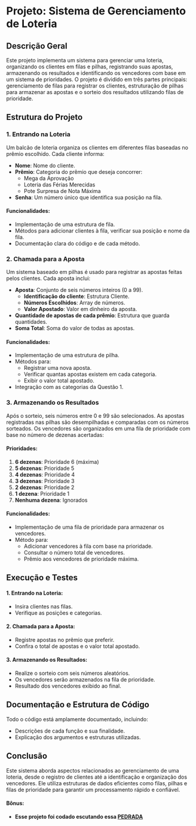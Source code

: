 # Projeto: Sistema de Gerenciamento de Loteria

## Descrição Geral
Este projeto implementa um sistema para gerenciar uma loteria, organizando os clientes em filas e pilhas, registrando suas apostas, armazenando os resultados e identificando os vencedores com base em um sistema de prioridades. O projeto é dividido em três partes principais: gerenciamento de filas para registrar os clientes, estruturação de pilhas para armazenar as apostas e o sorteio dos resultados utilizando filas de prioridade.

## Estrutura do Projeto

### 1. Entrando na Loteria
Um balcão de loteria organiza os clientes em diferentes filas baseadas no prêmio escolhido. Cada cliente informa:
- **Nome**: Nome do cliente.
- **Prêmio**: Categoria do prêmio que deseja concorrer:
  - Mega da Aprovação
  - Loteria das Férias Merecidas
  - Pote Surpresa de Nota Máxima
- **Senha**: Um número único que identifica sua posição na fila.

#### Funcionalidades:
- Implementação de uma estrutura de fila.
- Métodos para adicionar clientes à fila, verificar sua posição e nome da fila.
- Documentação clara do código e de cada método.

### 2. Chamada para a Aposta
Um sistema baseado em pilhas é usado para registrar as apostas feitas pelos clientes. Cada aposta inclui:
- **Aposta**: Conjunto de seis números inteiros (0 a 99).
  - **Identificação do cliente**: Estrutura Cliente.
  - **Números Escolhidos**: Array de números.
  - **Valor Apostado**: Valor em dinheiro da aposta.
- **Quantidade de apostas de cada prêmio**: Estrutura que guarda quantidades.
- **Soma Total**: Soma do valor de todas as apostas.

#### Funcionalidades:
- Implementação de uma estrutura de pilha.
- Métodos para:
  - Registrar uma nova aposta.
  - Verificar quantas apostas existem em cada categoria.
  - Exibir o valor total apostado.
- Integração com as categorias da Questão 1.

### 3. Armazenando os Resultados
Após o sorteio, seis números entre 0 e 99 são selecionados. As apostas registradas nas pilhas são desempilhadas e comparadas com os números sorteados. Os vencedores são organizados em uma fila de prioridade com base no número de dezenas acertadas:

#### Prioridades:
1. **6 dezenas**: Prioridade 6 (máxima)
2. **5 dezenas**: Prioridade 5
3. **4 dezenas**: Prioridade 4
4. **3 dezenas**: Prioridade 3
5. **2 dezenas**: Prioridade 2
6. **1 dezena**: Prioridade 1
7. **Nenhuma dezena**: Ignorados

#### Funcionalidades:
- Implementação de uma fila de prioridade para armazenar os vencedores.
- Método para:
  - Adicionar vencedores à fila com base na prioridade.
  - Consultar o número total de vencedores.
  - Prêmio aos vencedores de prioridade máxima.

## Execução e Testes

#### 1. Entrando na Loteria:
   - Insira clientes nas filas.
   - Verifique as posições e categorias.

#### 2. Chamada para a Aposta:
   - Registre apostas no prêmio que preferir.
   - Confira o total de apostas e o valor total apostado.

#### 3. Armazenando os Resultados:
   - Realize o sorteio com seis números aleatórios.
   - Os vencedores serão armazenados na fila de prioridade.
   - Resultado dos vencedores exibido ao final.

## Documentação e Estrutura de Código
Todo o código está amplamente documentado, incluindo:
- Descrições de cada função e sua finalidade.
- Explicação dos argumentos e estruturas utilizadas.

## Conclusão
Este sistema aborda aspectos relacionados ao gerenciamento de uma loteria, desde o registro de clientes até a identificação e organização dos vencedores. Ele utiliza estruturas de dados eficientes como filas, pilhas e filas de prioridade para garantir um processamento rápido e confiável.

#### Bônus:
- **Esse projeto foi codado escutando essa [PEDRADA](https://on.soundcloud.com/7TJYwxuW1TQEvcgu8)**


